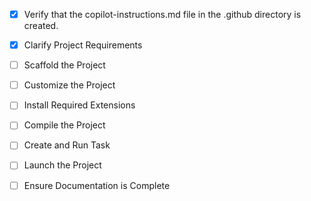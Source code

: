 <!-- Smart Classroom & Timetable Scheduler Project Instructions -->

- [x] Verify that the copilot-instructions.md file in the .github directory is created.

- [x] Clarify Project Requirements
	<!-- MERN stack Smart Classroom & Timetable Scheduler with Node.js backend, React frontend, MongoDB database, and CSS styling -->

- [ ] Scaffold the Project
	<!-- Create complete MERN stack project structure with backend and frontend directories -->

- [ ] Customize the Project
	<!-- Implement timetable scheduling algorithm, authentication, and optimization features -->

- [ ] Install Required Extensions
	<!-- Install necessary VS Code extensions for MERN development -->

- [ ] Compile the Project
	<!-- Install dependencies and resolve any compilation issues -->

- [ ] Create and Run Task
	<!-- Create development tasks for both frontend and backend -->

- [ ] Launch the Project
	<!-- Launch both React frontend and Node.js backend -->

- [ ] Ensure Documentation is Complete
	<!-- Complete README.md with project documentation -->
